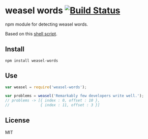 # weasel words  [![Build Status](https://travis-ci.org/btford/weasel-words.svg?branch=master)](https://travis-ci.org/btford/weasel-words)

npm module for detecting weasel words.

Based on this [shell script](http://matt.might.net/articles/shell-scripts-for-weasel-words-weasel-words-duplicates/).


## Install

```shell
npm install weasel-words
```


## Use

```javascript
var weasel = require('weasel-words');

var problems = weasel('Remarkably few developers write well.');
// problems -> [{ index : 0, offset : 10 },
//              { index : 11, offset : 3 }]
```


## License
MIT
